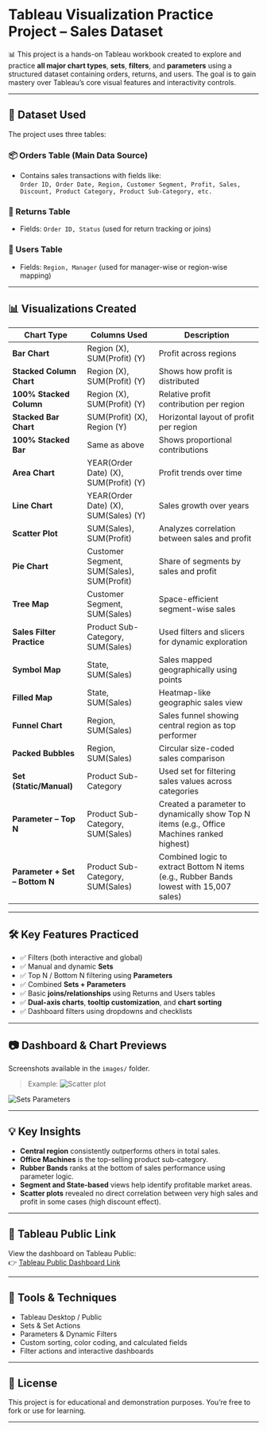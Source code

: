 # Tableau Visualization Practice Project – Sales Dataset

📊 This project is a hands-on Tableau workbook created to explore and practice **all major chart types**, **sets**, **filters**, and **parameters** using a structured dataset containing orders, returns, and users. The goal is to gain mastery over Tableau’s core visual features and interactivity controls.

---

## 📁 Dataset Used

The project uses three tables:

### 📦 Orders Table (Main Data Source)
- Contains sales transactions with fields like:  
  `Order ID, Order Date, Region, Customer Segment, Profit, Sales, Discount, Product Category, Product Sub-Category, etc.`

### 🔁 Returns Table
- Fields: `Order ID, Status` (used for return tracking or joins)

### 👤 Users Table
- Fields: `Region, Manager` (used for manager-wise or region-wise mapping)

---

## 📊 Visualizations Created

| Chart Type | Columns Used | Description |
|------------|--------------|-------------|
| **Bar Chart** | Region (X), SUM(Profit) (Y) | Profit across regions |
| **Stacked Column Chart** | Region (X), SUM(Profit) (Y) | Shows how profit is distributed |
| **100% Stacked Column** | Region (X), SUM(Profit) (Y) | Relative profit contribution per region |
| **Stacked Bar Chart** | SUM(Profit) (X), Region (Y) | Horizontal layout of profit per region |
| **100% Stacked Bar** | Same as above | Shows proportional contributions |
| **Area Chart** | YEAR(Order Date) (X), SUM(Profit) (Y) | Profit trends over time |
| **Line Chart** | YEAR(Order Date) (X), SUM(Sales) (Y) | Sales growth over years |
| **Scatter Plot** | SUM(Sales), SUM(Profit) | Analyzes correlation between sales and profit |
| **Pie Chart** | Customer Segment, SUM(Sales), SUM(Profit) | Share of segments by sales and profit |
| **Tree Map** | Customer Segment, SUM(Sales) | Space-efficient segment-wise sales |
| **Sales Filter Practice** | Product Sub-Category, SUM(Sales) | Used filters and slicers for dynamic exploration |
| **Symbol Map** | State, SUM(Sales) | Sales mapped geographically using points |
| **Filled Map** | State, SUM(Sales) | Heatmap-like geographic sales view |
| **Funnel Chart** | Region, SUM(Sales) | Sales funnel showing central region as top performer |
| **Packed Bubbles** | Region, SUM(Sales) | Circular size-coded sales comparison |
| **Set (Static/Manual)** | Product Sub-Category | Used set for filtering sales values across categories |
| **Parameter – Top N** | Product Sub-Category, SUM(Sales) | Created a parameter to dynamically show Top N items (e.g., Office Machines ranked highest) |
| **Parameter + Set – Bottom N** | Product Sub-Category, SUM(Sales) | Combined logic to extract Bottom N items (e.g., Rubber Bands lowest with 15,007 sales) |

---

## 🛠️ Key Features Practiced

- ✅ Filters (both interactive and global)
- ✅ Manual and dynamic **Sets**
- ✅ Top N / Bottom N filtering using **Parameters**
- ✅ Combined **Sets + Parameters**
- ✅ Basic **joins/relationships** using Returns and Users tables
- ✅ **Dual-axis charts**, **tooltip customization**, and **chart sorting**
- ✅ Dashboard filters using dropdowns and checklists

---

## 📷 Dashboard & Chart Previews

Screenshots available in the `images/` folder.

> Example:
![Scatter plot](https://github.com/user-attachments/assets/fc2c4598-799d-4e43-af6e-7754d811cd2c)

![Sets Parameters](https://github.com/user-attachments/assets/fdd1fbef-7042-4595-b9e5-8bb1b9bc74bb)


---

## 💡 Key Insights

- **Central region** consistently outperforms others in total sales.
- **Office Machines** is the top-selling product sub-category.
- **Rubber Bands** ranks at the bottom of sales performance using parameter logic.
- **Segment and State-based** views help identify profitable market areas.
- **Scatter plots** revealed no direct correlation between very high sales and profit in some cases (high discount effect).

---

## 🔗 Tableau Public Link

View the dashboard on Tableau Public:  
👉 [Tableau Public Dashboard Link](https://public.tableau.com/views/AllChartsTableau/SetsParameters?:language=en-US&:sid=&:display_count=n&:origin=viz_share_link)

---

## 📌 Tools & Techniques

- Tableau Desktop / Public
- Sets & Set Actions
- Parameters & Dynamic Filters
- Custom sorting, color coding, and calculated fields
- Filter actions and interactive dashboards

---

## 📄 License

This project is for educational and demonstration purposes. You’re free to fork or use for learning.

---
